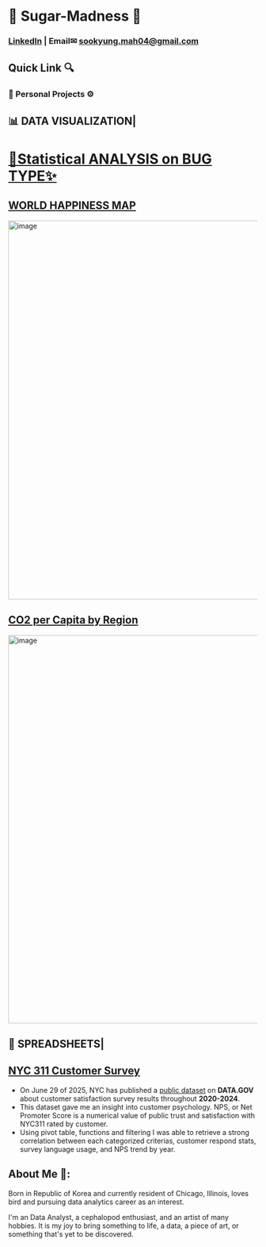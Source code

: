 # 🍰 Sugar-Madness 🍴

### [LinkedIn](https://www.linkedin.com/feed/) | Email✉ sookyung.mah04@gmail.com

## Quick Link 🔍
### 📄 Personal Projects ⚙
## 📊 DATA VISUALIZATION|
# [🐞Statistical ANALYSIS on BUG TYPE✨](https://public.tableau.com/app/profile/soo.kyung.mah/viz/StatisticalAnalysisonBugTypes/1)

## [WORLD HAPPINESS MAP](https://public.tableau.com/app/profile/soo.kyung.mah/viz/WorldHappinessDataMap_17557810482750/10_Color-BlindDashboard)
<img width="895" height="763" alt="image" src="https://github.com/user-attachments/assets/15a09d34-05db-478d-a781-60daf3019196" />

## [CO2 per Capita by Region](https://public.tableau.com/app/profile/soo.kyung.mah/viz/CO2PerCapitaByRegion_17557955035620/2_1#1)
<img width="998" height="782" alt="image" src="https://github.com/user-attachments/assets/b0b37355-0673-47cf-bcd1-72572d9db107" />

## 📰 SPREADSHEETS|
## [NYC 311 Customer Survey](https://docs.google.com/spreadsheets/d/1_yhodbfNVuk6EmkKw1EmDwqMifFzOBZ7isYoeFnagnM/edit?usp=sharing)
- On June 29 of 2025, NYC has published a [public dataset](https://catalog.data.gov/dataset/311-customer-satisfaction-survey) on **DATA.GOV** about customer satisfaction survey results throughout **2020-2024**.
- This dataset gave me an insight into customer psychology. NPS, or Net Promoter Score is a numerical value of public trust and satisfaction with NYC311 rated by customer.
- Using pivot table, functions and filtering I was able to retrieve a strong correlation between each categorized criterias, customer respond stats, survey language usage, and NPS trend by year.


## About Me 📝:
Born in Republic of Korea and currently resident of Chicago, Illinois, loves bird and pursuing data analytics career as an interest.

I'm an Data Analyst, a cephalopod enthusiast, and an artist of many hobbies.
It is my joy to bring something to life, a data, a piece of art, or something that's yet to be discovered.



